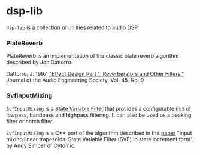 # dsp-lib

`dsp-lib` is a collection of utilities related to audio DSP

### PlateReverb

PlateReverb is an implementation of the classic plate reverb algorithm
described by Jon Dattorro.

Dattorro, J. 1997. ["Effect Design Part 1: Reverberators and Other Filters."](https://ccrma.stanford.edu/~dattorro/EffectDesignPart1.pdf)
Journal of the Audio Engineering Society, Vol. 45, No. 9

### SvfInputMixing

`SvfInputMixing` is a [State Variable Filter](https://en.wikipedia.org/wiki/State_variable_filter) 
that provides a configurable mix of lowpass, bandpass and highpass filtering. It
can also be used as a peaking filter or notch filter.

`SvfInputMixing` is a C++ port of the algorithm described in the [paper](https://cytomic.com/files/dsp/SvfInputMixing.pdf) 
"Input mixing linear trapezoidal State Variable Filter (SVF) in state increment
form", by Andy Simper of Cytomic.
